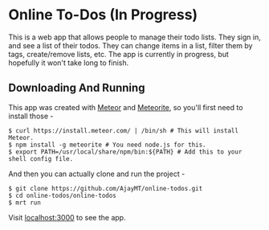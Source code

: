 # Online To-Dos (In Progress)

This is a web app that allows people to manage their todo lists. They sign in, and see a list of their todos. They can change
items in a list, filter them by tags, create/remove lists, etc. The app is currently in progress, but hopefully it won't
take long to finish.

## Downloading And Running

This app was created with [Meteor](http://meteor.com) and [Meteorite](http://oortcloud.github.com/meteorite), so you'll
first need to install those -

    $ curl https://install.meteor.com/ | /bin/sh # This will install Meteor.
    $ npm install -g meteorite # You need node.js for this.
    $ export PATH=/usr/local/share/npm/bin:${PATH} # Add this to your shell config file.

And then you can actually clone and run the project -

    $ git clone https://github.com/AjayMT/online-todos.git
    $ cd online-todos/online-todos
    $ mrt run

Visit [localhost:3000](http://localhost:3000) to see the app.